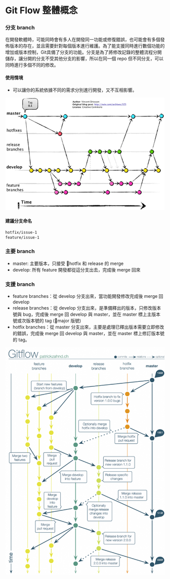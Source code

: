 # Git Flow 整體概念

### 分支 branch

在開發軟體時，可能同時會有多人在開發同一功能或修復錯誤，也可能會有多個發佈版本的存在，並且需要針對每個版本進行維護。為了能支援同時進行數個功能的增加或版本控制，Git具備了分支的功能。分支是為了將修改記錄的整體流程分開儲存，讓分開的分支不受其他分支的影響，所以在同一個 repo 但不同分支，可以同時進行多個不同的修改。

#### 使用情境

* 可以讓你的系統依據不同的需求分別進行開發，又不互相影響。

![](assets/gitflow.png)

#### 建議分支命名

```
hotfix/issue-1
feature/issue-1
```
### 主要 branch

* master: 主要版本，只接受 hotfix 和 release 的 merge
* develop: 所有 feature 開發都從這分支出去，完成後 merge 回來

### 支援 branch

* feature branches：從 develop 分支出來，當功能開發修改完成後 merge 回 develop
* release branches：從 develop 分支出來，是準備釋出的版本，只修改版本號與 bug，完成後 merge 回 develop 與 master，並在 master 標上主版本號或次版本號的 tag (major 版號)
* hotfix branches：從 master 分支出來，主要是處理已釋出版本需要立即修改的錯誤，完成後 merge 回 develop 與 master，並在 master 標上修訂版本號的 tag。

![Git Flow - the big picture](assets/gitflow-720x1024.png)